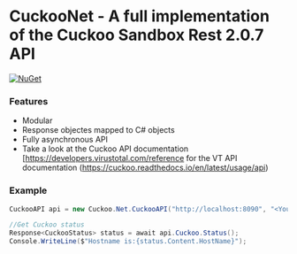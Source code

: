 # CuckooNet - A full implementation of the Cuckoo Sandbox Rest 2.0.7 API 
 

[![NuGet](https://img.shields.io/nuget/v/CuckooNet.svg?style=flat-square&label=nuget)](https://www.nuget.org/packages/CuckooNet/)

### Features

* Modular
* Response objectes mapped to C# objects
* Fully asynchronous API
* Take a look at the Cuckoo API documentation [https://developers.virustotal.com/reference for the VT API documentation (https://cuckoo.readthedocs.io/en/latest/usage/api)

### Example

```csharp
CuckooAPI api = new Cuckoo.Net.CuckooAPI("http://localhost:8090", "<Your API Key>");

//Get Cuckoo status
Response<CuckooStatus> status = await api.Cuckoo.Status();
Console.WriteLine($"Hostname is:{status.Content.HostName}"); 

```
